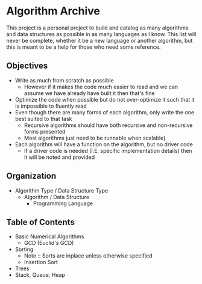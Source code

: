 # Algorithm Archive

This project is a personal project to build and catalog as many algorithms and data structures as possible in as many languages as I know.
This list will never be complete, whether it be a new language or another algorithm, but this is meant to be a help for those who need some reference.

## Objectives

- Write as much from scratch as possible
    - However if it makes the code much easier to read and we can assume we have already have built it then that's fine
- Optimize the code when possible but do not over-optimize it such that it is impossible to fluently read
- Even though there are many forms of each algorithm, only write the one best suited to that task
    - Recursive algorithms should have both recursive and non-recursive forms presented
    - Most algorithms just need to be runnable when scalable)
- Each algorithm will have a function on the algorithm, but no driver code
    - If a driver code is needed (I.E. specific implementation details) then it will be noted and provided

## Organization

- Algorithm Type / Data Structure Type
    - Algorithm / Data Structure
        - Programming Language

## Table of Contents

- Basic Numerical Algorithms
    - GCD (Euclid's GCD)
- Sorting
    - Note :: Sorts are inplace unless otherwise specified
    - Insertion Sort
- Trees
- Stack, Queue, Heap
